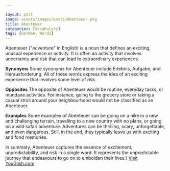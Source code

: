 ```yaml
---

layout: post
image: assets/images/posts/Abenteuer.png
title: Abenteuer
categories: [Vocabulary]
tags: [German, Words]
---
```


Abenteuer ("adventure" in English) is a noun that defines an exciting, unusual experience or activity. It is often an activity that involves uncertainty and risk that can lead to extraordinary experiences.

**Synonyms**
Some synonyms for Abenteuer include Erlebnis, Aufgabe, and Herausforderung. All of these words express the idea of an exciting experience that involves some level of risk.

**Opposites**
The opposite of Abenteuer would be routine, everyday tasks, or mundane activities. For instance, going to the grocery store or taking a casual stroll around your neighbourhood would not be classified as an Abenteuer.

**Examples**
Some examples of Abenteuer can be going on a hike in a new and challenging terrain, travelling to a new country with no plans, or going on a wild safari adventure. Adventures can be thrilling, scary, unforgettable, and even dangerous. Still, in the end, they typically leave us with exciting and fond memories.

In summary, Abenteuer captures the essence of excitement, unpredictability, and risk in a single word. It represents the unpredictable journey that endeavours to go on to embolden their lives.\ <a id="yg-widget-0" class="youglish-widget" data-query="Abenteuer" data-lang="german" data-components="8412" data-auto-start="0" data-bkg-color="theme_light" data-title="How%20to%20pronounce%20Abenteuer%20in%20German"  rel="nofollow" href="https://youglish.com">Visit YouGlish.com</a><script async src="https://youglish.com/public/emb/widget.js" charset="utf-8"></script>